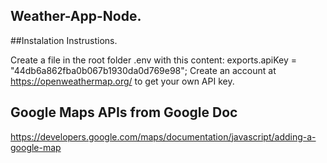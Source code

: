 ## Weather-App-Node.

##Instalation Instrustions.

Create a file in the root folder .env with this content:
exports.apiKey = "44db6a862fba0b067b1930da0d769e98";
Create an account at https://openweathermap.org/ to get your own API key.

## Google Maps APIs from Google Doc
https://developers.google.com/maps/documentation/javascript/adding-a-google-map
